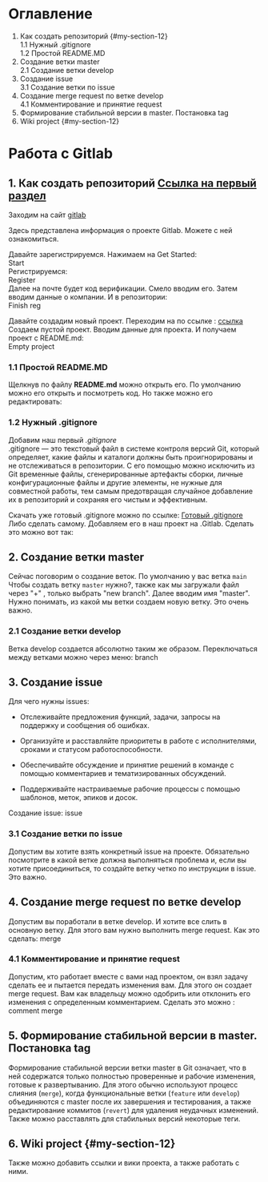 # Оглавление

1. Как создать репозиторий   {#my-section-12}  
1.1 Нужный .gitignore   
1.2 Простой README.MD   
3. Создание ветки master   
2.1 Создание ветки develop  
4. Создание issue   
3.1 Создание ветки по issue  
5. Создание merge request по ветке develop  
4.1 Комментирование и принятие request  
6. Формирование стабильной версии в master. Постановка tag  
7. Wiki project {#my-section-12}  

# Работа с Gitlab

## 1. Как создать репозиторий [Ссылка на первый раздел](#my-section-12)

Заходим на сайт [gitlab](https://about.gitlab.com/ "About")

Здесь представлена информация о проекте Gitlab. Можете с ней ознакомиться.

Давайте зарегистрируемся.
Нажимаем на Get Started:  
Start  
Регистрируемся:  
Register  
Далее на почте будет код верификации. Смело вводим его. Затем вводим данные о компании. И в репозитории:  
Finish reg  

Давайте создадим новый проект. Переходим на по ссылке : [ссылка](https://gitlab.com/dashboard/projects)
Создаем пустой проект. Вводим данные для проекта. И получаем проект с README.md:  
Empty project

###   1.1 Простой README.MD

Щелкнув по файлу **README.md** можно открыть его. По умолчанию можно его открыть и посмотреть код. Но также можно его редактировать:


###   1.2 Нужный **.gitignore**

Добавим наш первый *.gitignore*   
.gitignore — это текстовый файл в системе контроля версий Git, который определяет, какие файлы и каталоги должны быть проигнорированы и не отслеживаться в репозитории. С его помощью можно исключить из Git временные файлы, сгенерированные артефакты сборки, личные конфигурационные файлы и другие элементы, не нужные для совместной работы, тем самым предотвращая случайное добавление их в репозиторий и сохраняя его чистым и эффективным. 

Скачать уже готовый .gitignore можно по ссылке: [Готовый .gitignore](https://github.com/github/gitignore)  
Либо сделать самому. Добавляем его в наш проект на .Gitlab. Сделать это можно вот так:    



## 2. Создание ветки master

Сейчас поговорим о создание веток. По умолчанию у вас ветка `main`
Чтобы создать ветку `master` нужно?, также как мы загружали файл через "+" , только выбрать "new branch". Далее вводим имя "master". Нужно понимать, из какой мы ветки создаем новую ветку. Это очень важно.  

###   2.1 Создание ветки develop

Ветка develop создается абсолютно таким же образом. Переключаться между ветками можно через меню:
branch  


## 3. Создание issue

Для чего нужны issues:

+ Отслеживайте предложения функций, задачи, запросы на поддержку и сообщения об ошибках.

+ Организуйте и расставляйте приоритеты в работе с исполнителями, сроками и статусом работоспособности.

+ Обеспечивайте обсуждение и принятие решений в команде с помощью комментариев и тематизированных обсуждений.

+ Поддерживайте настраиваемые рабочие процессы с помощью шаблонов, меток, эпиков и досок.

Создание issue:
issue  

###   3.1 Создание ветки по issue

Допустим вы хотите взять конкретный issue на проекте. Обязательно посмотрите в какой ветке должна выполняться проблема и, если вы хотите присоединиться, то создайте ветку четко по инструкции в issue. Это важно.

## 4. Создание merge request по ветке develop

Допустим вы поработали в ветке develop. И хотите все слить в основную ветку. Для этого вам нужно выполнить merge request. Как это сделать:
merge   

###   4.1 Комментирование и принятие request

Допустим, кто работает вместе с вами над проектом, он взял задачу сделать ее и пытается передать изменения вам. Для этого он создает merge request. Вам как владельцу можно одобрить или отклонить его изменения с определенным комментарием.
Сделать это можно :
comment merge  

## 5. Формирование стабильной версии в master. Постановка tag

Формирование стабильной версии ветки master в Git означает, что в ней содержатся только полностью проверенные и рабочие изменения, готовые к развертыванию. Для этого обычно используют процесс слияния (`merge`), когда функциональные ветки (`feature` или `develop`) объединяются с master после их завершения и тестирования, а также редактирование коммитов (`revert`) для удаления неудачных изменений. 
Также можно расставлять для стабильных версий некоторые теги. 

## 6. Wiki project {#my-section-12}  

Также можно добавить ссылки и вики проекта, а также работать с ними.

